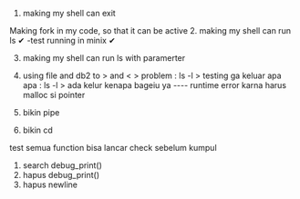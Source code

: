 1. making my shell can exit 


Making fork in my code, so that it can be active 
2. making my shell can run ls ✔ 
    -test running in minix ✔

3. making my shell can run ls with paramerter 

4. using file and db2 to > and < >
    problem
    : ls -l > testing 
        ga keluar apa apa
    : ls -l > 
        ada kelur kenapa bageiu ya
    ---- runtime error karna harus malloc si pointer 


5. bikin pipe

6. bikin cd




test semua function bisa lancar
check sebelum kumpul
1. search debug_print()
2. hapus debug_print()
3. hapus newline